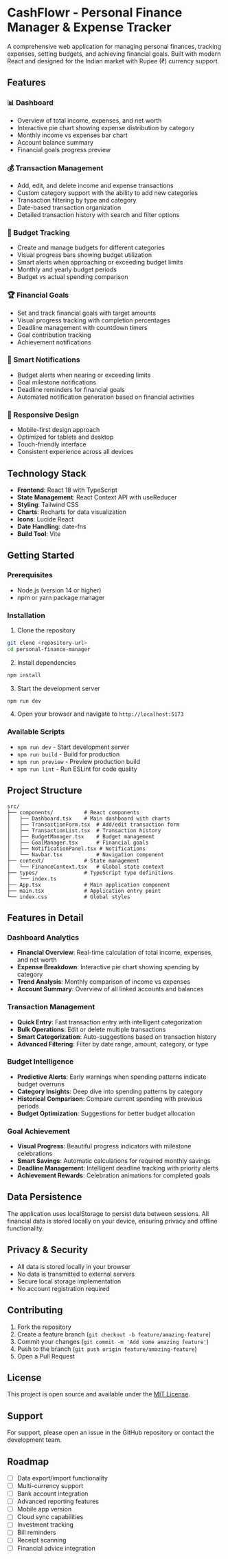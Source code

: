 # CashFlowr - Personal Finance Manager & Expense Tracker

A comprehensive web application for managing personal finances, tracking expenses, setting budgets, and achieving financial goals. Built with modern React and designed for the Indian market with Rupee (₹) currency support.

## Features

### 📊 Dashboard
- Overview of total income, expenses, and net worth
- Interactive pie chart showing expense distribution by category
- Monthly income vs expenses bar chart
- Account balance summary
- Financial goals progress preview

### 💰 Transaction Management
- Add, edit, and delete income and expense transactions
- Custom category support with the ability to add new categories
- Transaction filtering by type and category
- Date-based transaction organization
- Detailed transaction history with search and filter options

### 🎯 Budget Tracking
- Create and manage budgets for different categories
- Visual progress bars showing budget utilization
- Smart alerts when approaching or exceeding budget limits
- Monthly and yearly budget periods
- Budget vs actual spending comparison

### 🏆 Financial Goals
- Set and track financial goals with target amounts
- Visual progress tracking with completion percentages
- Deadline management with countdown timers
- Goal contribution tracking
- Achievement notifications

### 🔔 Smart Notifications
- Budget alerts when nearing or exceeding limits
- Goal milestone notifications
- Deadline reminders for financial goals
- Automated notification generation based on financial activities

### 📱 Responsive Design
- Mobile-first design approach
- Optimized for tablets and desktop
- Touch-friendly interface
- Consistent experience across all devices

## Technology Stack

- **Frontend**: React 18 with TypeScript
- **State Management**: React Context API with useReducer
- **Styling**: Tailwind CSS
- **Charts**: Recharts for data visualization
- **Icons**: Lucide React
- **Date Handling**: date-fns
- **Build Tool**: Vite

## Getting Started

### Prerequisites
- Node.js (version 14 or higher)
- npm or yarn package manager

### Installation

1. Clone the repository
```bash
git clone <repository-url>
cd personal-finance-manager
```

2. Install dependencies
```bash
npm install
```

3. Start the development server
```bash
npm run dev
```

4. Open your browser and navigate to `http://localhost:5173`

### Available Scripts

- `npm run dev` - Start development server
- `npm run build` - Build for production
- `npm run preview` - Preview production build
- `npm run lint` - Run ESLint for code quality

## Project Structure

```
src/
├── components/          # React components
│   ├── Dashboard.tsx    # Main dashboard with charts
│   ├── TransactionForm.tsx  # Add/edit transaction form
│   ├── TransactionList.tsx  # Transaction history
│   ├── BudgetManager.tsx    # Budget management
│   ├── GoalManager.tsx      # Financial goals
│   ├── NotificationPanel.tsx # Notifications
│   └── Navbar.tsx           # Navigation component
├── context/             # State management
│   └── FinanceContext.tsx   # Global state context
├── types/               # TypeScript type definitions
│   └── index.ts
├── App.tsx              # Main application component
├── main.tsx             # Application entry point
└── index.css            # Global styles
```

## Features in Detail

### Dashboard Analytics
- **Financial Overview**: Real-time calculation of total income, expenses, and net worth
- **Expense Breakdown**: Interactive pie chart showing spending by category
- **Trend Analysis**: Monthly comparison of income vs expenses
- **Account Summary**: Overview of all linked accounts and balances

### Transaction Management
- **Quick Entry**: Fast transaction entry with intelligent categorization
- **Bulk Operations**: Edit or delete multiple transactions
- **Smart Categorization**: Auto-suggestions based on transaction history
- **Advanced Filtering**: Filter by date range, amount, category, or type

### Budget Intelligence
- **Predictive Alerts**: Early warnings when spending patterns indicate budget overruns
- **Category Insights**: Deep dive into spending patterns by category
- **Historical Comparison**: Compare current spending with previous periods
- **Budget Optimization**: Suggestions for better budget allocation

### Goal Achievement
- **Visual Progress**: Beautiful progress indicators with milestone celebrations
- **Smart Savings**: Automatic calculations for required monthly savings
- **Deadline Management**: Intelligent deadline tracking with priority alerts
- **Achievement Rewards**: Celebration animations for completed goals

## Data Persistence

The application uses localStorage to persist data between sessions. All financial data is stored locally on your device, ensuring privacy and offline functionality.

## Privacy & Security

- All data is stored locally in your browser
- No data is transmitted to external servers
- Secure local storage implementation
- No account registration required

## Contributing

1. Fork the repository
2. Create a feature branch (`git checkout -b feature/amazing-feature`)
3. Commit your changes (`git commit -m 'Add some amazing feature'`)
4. Push to the branch (`git push origin feature/amazing-feature`)
5. Open a Pull Request

## License

This project is open source and available under the [MIT License](LICENSE).

## Support

For support, please open an issue in the GitHub repository or contact the development team.

## Roadmap

- [ ] Data export/import functionality
- [ ] Multi-currency support
- [ ] Bank account integration
- [ ] Advanced reporting features
- [ ] Mobile app version
- [ ] Cloud sync capabilities
- [ ] Investment tracking
- [ ] Bill reminders
- [ ] Receipt scanning
- [ ] Financial advice integration